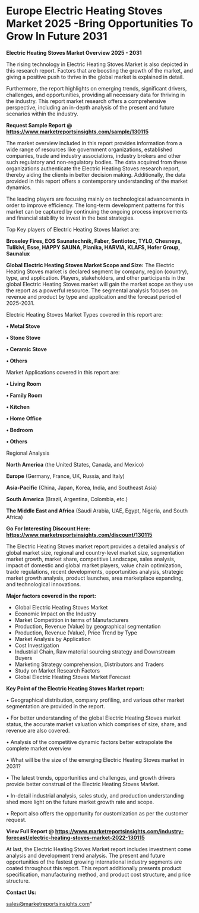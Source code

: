 # Europe Electric Heating Stoves Market 2025 -Bring Opportunities To Grow In Future 2031

<Strong> Electric Heating Stoves Market Overview 2025 - 2031</strong>

The rising technology in Electric Heating Stoves Market is also depicted in this research report. Factors that are boosting the growth of the market, and giving a positive push to thrive in the global market is explained in detail.

Furthermore, the report highlights on emerging trends, significant drivers, challenges, and opportunities, providing all necessary data for thriving in the industry. This report market research offers a comprehensive perspective, including an in-depth analysis of the present and future scenarios within the industry.

<strong>Request Sample Report @ <a href=https://www.marketreportsinsights.com/sample/130115>https://www.marketreportsinsights.com/sample/130115</a></strong>

The market overview included in this report provides information from a wide range of resources like government organizations, established companies, trade and industry associations, industry brokers and other such regulatory and non-regulatory bodies. The data acquired from these organizations authenticate the Electric Heating Stoves research report, thereby aiding the clients in better decision making. Additionally, the data provided in this report offers a contemporary understanding of the market dynamics.

The leading players are focusing mainly on technological advancements in order to improve efficiency. The long-term development patterns for this market can be captured by continuing the ongoing process improvements and financial stability to invest in the best strategies.

Top Key players of Electric Heating Stoves Market are:

<strong>Broseley Fires, EOS Saunatechnik, Faber, Sentiotec, TYLO, Chesneys, Tulikivi, Esse, HAPPY SAUNA, Planika, HARVIA, KLAFS, Hofer Group, Saunalux</strong>

<strong><b>Global Electric Heating Stoves Market Scope and Size:</b></strong>
The Electric Heating Stoves market is declared segment by company, region (country), type, and application. Players, stakeholders, and other participants in the global Electric Heating Stoves market will gain the market scope as they use the report as a powerful resource. The segmental analysis focuses on revenue and product by type and application and the forecast period of 2025-2031.

Electric Heating Stoves Market Types covered in this report are:

<strong>• Metal Stove

• Stone Stove

• Ceramic Stove

• Others</strong>

Market Applications covered in this report are:

<strong>• Living Room

• Family Room

• Kitchen

• Home Office

• Bedroom

• Others</strong> 

Regional Analysis

<strong>North America</strong> (the United States, Canada, and Mexico)

<strong>Europe</strong> (Germany, France, UK, Russia, and Italy)

<strong>Asia-Pacific</strong> (China, Japan, Korea, India, and Southeast Asia)

<strong>South America</strong> (Brazil, Argentina, Colombia, etc.)

<strong>The Middle East and Africa</strong> (Saudi Arabia, UAE, Egypt, Nigeria, and South Africa)

<strong>Go For Interesting Discount Here: <a href=https://www.marketreportsinsights.com/discount/130115>https://www.marketreportsinsights.com/discount/130115</a></strong>

The Electric Heating Stoves market report provides a detailed analysis of global market size, regional and country-level market size, segmentation market growth, market share, competitive Landscape, sales analysis, impact of domestic and global market players, value chain optimization, trade regulations, recent developments, opportunities analysis, strategic market growth analysis, product launches, area marketplace expanding, and technological innovations.

<strong><b>Major factors covered in the report:</b></strong>
<ul>
  <li>Global Electric Heating Stoves Market </li>
  <li>Economic Impact on the Industry</li>
  <li>Market Competition in terms of Manufacturers</li>
  <li>Production, Revenue (Value) by geographical segmentation</li>
  <li>Production, Revenue (Value), Price Trend by Type</li>
  <li>Market Analysis by Application</li>
  <li>Cost Investigation</li>
  <li>Industrial Chain, Raw material sourcing strategy and Downstream Buyers</li>
  <li>Marketing Strategy comprehension, Distributors and Traders</li>
  <li>Study on Market Research Factors</li>
  <li>Global Electric Heating Stoves Market Forecast</li>
</ul>

<strong><b>Key Point of the Electric Heating Stoves Market report:</b></strong>

• Geographical distribution, company profiling, and various other market segmentation are provided in the report.

• For better understanding of the global Electric Heating Stoves market status, the accurate market valuation which comprises of size, share, and revenue are also covered.

• Analysis of the competitive dynamic factors better extrapolate the complete market overview

• What will be the size of the emerging Electric Heating Stoves market in 2031?

• The latest trends, opportunities and challenges, and growth drivers provide better construal of the Electric Heating Stoves Market.

• In-detail industrial analysis, sales study, and production understanding shed more light on the future market growth rate and scope.

• Report also offers the opportunity for customization as per the customer request.

<strong><b>View Full Report @ <a href=https://www.marketreportsinsights.com/industry-forecast/electric-heating-stoves-market-2022-130115>https://www.marketreportsinsights.com/industry-forecast/electric-heating-stoves-market-2022-130115</a></b></strong>


At last, the Electric Heating Stoves Market report includes investment come analysis and development trend analysis. The present and future opportunities of the fastest growing international industry segments are coated throughout this report. This report additionally presents product specification, manufacturing method, and product cost structure, and price structure.

<strong>Contact Us:</strong>

sales@marketreportsinsights.com"

